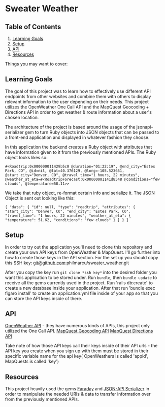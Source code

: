 # Sweater Weather

## Table of Contents
1. [Learning Goals](#learning-goals)
2. [Setup](#setup)
3. [API](#api)
4. [Resources](#resources)

Things you may want to cover:

## Learning Goals

The goal of this project was to learn how to effectively use different API endpoints from other websites and combine them with others to display relevant information to the user depending on their needs. This project utilizes the OpenWeather One Call API and the MapQuest Geocoding + Directions API in order to get weather & route information about a user's chosen location.

The architecture of the project is based around the usage of the jsonapi-serializer gem to turn Ruby objects into JSON objects that can be passed to a front-end application and displayed in whatever fashion they choose.

In this application the backend creates a Ruby object with attributes that have information given to it from the previously mentioned APIs.
The Ruby object looks likes so:

`#<Roadtrip:0x000000011429b5c0
 @duration="01:22:19",
 @end_city="Estes Park, CO",
 @id=nil,
 @lat=40.376129,
 @long=-105.523651,
 @start_city="Denver, CO",
 @travel_time="1 hours, 22 minutes",
 @weather_at_eta=#<RoadtripForecast:0x00000001141d8548 @conditions="few clouds", @temperature=50.11>>`
 
 We take that ruby object, re-format certain info and serialize it. The JSON Object is sent out looking like this:
 
 `{
    "data": {
        "id": null,
        "type": "roadtrip",
        "attributes": {
            "start_city": "Denver, CO",
            "end_city": "Estes Park, CO",
            "travel_time": "1 hours, 22 minutes",
            "weather_at_eta": {
                "temperature": 51.62,
                "conditions": "few clouds"
            }
        }
    }
}`

## Setup 

In order to try out the application you'll need to clone this repository and create your own API keys from OpenWeather & MapQuest. I'll go further into how to create those keys in the API section. For the set up you should copy this SSH key: git@github.com:philmarcu/sweater_weather.git

After you copy the key run `git clone *ssh key*` into the desired folder you want this application to be stored under. Run `bundle`, then `bundle update` to receive all the gems currently used in the project. Run 'rails db:create' to create a new database inside your application. After that run 'bundle exec figaro install' to create an application.yml file inside of your app so that you can store the API keys inside of there.

## API

[OpenWeather API](https://openweathermap.org/api, "OpenWeather API") - they have numerous kinds of APIs, this project only utilized the One Call API.
[MapQuest Geocoding API](https://developer.mapquest.com/documentation/geocoding-api/, "MapQuest Geocoding")
[MapQuest Directions API](https://developer.mapquest.com/documentation/directions-api/, "MapQuest Directions")

Take note of how those API keys call their keys inside of their API urls - the API key you create when you sign up with them must be stored in their specific variable name for the api key( OpenWeathers is called 'appid', MapQuests is called 'key')

## Resources

This project heavily used the gems [Faraday](https://lostisland.github.io/faraday/) and [JSON-API Serializer](https://github.com/jsonapi-serializer/jsonapi-serializer) in order to manipulate the needed URIs & data to transfer information over from the previously mentioned APIs.
